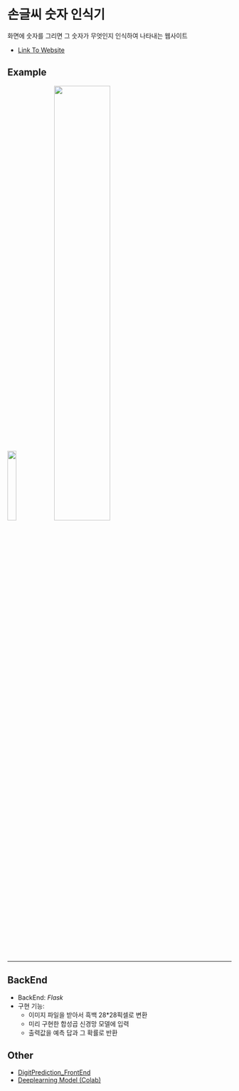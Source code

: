 # 손글씨 숫자 인식기
화면에 숫자를 그리면 그 숫자가 무엇인지 인식하여 나타내는 웹사이트  
* [Link To Website](https://digit-prediction-seuha516.netlify.app)

## Example
<img src="https://user-images.githubusercontent.com/79067549/113823516-b537a980-97b9-11eb-8953-781943a00802.png" width="20%" height="20%">
<img src="https://user-images.githubusercontent.com/79067549/113823710-f0d27380-97b9-11eb-996d-0e180ba92c87.png" width="50%" height="50%">

*****
## BackEnd
* BackEnd: *Flask*
* 구현 기능:
  * 이미지 파일을 받아서 흑백 28*28픽셀로 변환
  * 미리 구현한 합성곱 신경망 모델에 입력
  * 출력값을 예측 답과 그 확률로 반환

## Other
* [DigitPrediction_FrontEnd](https://github.com/seuha516/DigitPredcition_FrontEnd)
* [Deeplearning Model (Colab)](https://colab.research.google.com/github/seuha516/DigitPrediction_server/blob/main/DigitPrediction.ipynb)
